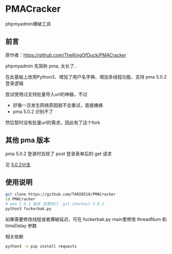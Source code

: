 # PMACracker

phpmyadmin爆破工具

## 前言
原作者：https://github.com/TheKingOfDuck/PMACracker

phpmyadmin 先简称 pma, 太长了..

在此基础上改用Python3、增加了用户名字典、增加多线程功能、支持 pma 5.0.2 登录逻辑

尝试使用过支持批量导入url的神器，不过
+ 好像一旦发生网络原因就不会重试，直接瘫痪
+ pma 5.0.2 识别不了

然后暂时没有批量url的需求，因此有了这个fork


## 其他 pma 版本

pma 5.0.2 登录时去除了 post 登录表单后的 get 请求

见 [5.0.2分支](https://github.com/TARI0510/PMACracker/tree/5.0.2)


## 使用说明

```bash
git clone https://github.com/TARI0510/PMACracker
cd PMACracker
# pma 5.0.2 版本 还需执行 `git checkout 5.0.2`
python3 fuckerbak.py
```

如果需要修改线程或者爆破延迟，可在 fuckerbak.py main里修改 threadNum 和 timeDelay 参数

相关依赖
```bash
python3 -m pip install requests
```
